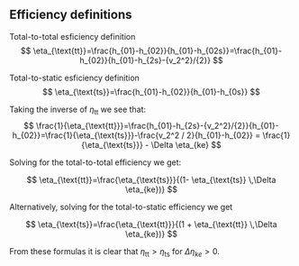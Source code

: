 ## Efficiency definitions

Total-to-total esficiency definition
$$
\eta_{\text{tt}}=\frac{h_{01}-h_{02}}{h_{01}-h_{02s}}=\frac{h_{01}-h_{02}}{h_{01}-h_{2s}-{v_2^2}/{2}}
$$

Total-to-static esficiency definition
$$
\eta_{\text{ts}}=\frac{h_{01}-h_{02}}{h_{01}-h_{0s}}
$$

Taking the inverse of $\eta_{\text{tt}}$ we see that:
$$
\frac{1}{\eta_{\text{tt}}}=\frac{h_{01}-h_{2s}-{v_2^2}/{2}}{h_{01}-h_{02}}=\frac{1}{\eta_{\text{ts}}}-\frac{v_2^2 / 2}{h_{01}-h_{02}} = \frac{1}{\eta_{\text{ts}}} - \Delta \eta_{ke}
$$

Solving for the total-to-total efficiency we get:

$$
\eta_{\text{tt}}=\frac{\eta_{\text{ts}}}{(1-  \eta_{\text{ts}} \,\Delta \eta_{ke})} 
$$


Alternatively, solving for the total-to-static efficiency we get

$$
\eta_{\text{ts}}=\frac{\eta_{\text{tt}}}{(1 + \eta_{\text{tt}} \,\Delta \eta_{ke})} 
$$

From these formulas it is clear that $\eta_{\text{tt}} > \eta_{\text{ts}}$ for $\Delta \eta_{ke}>0$.

